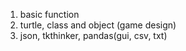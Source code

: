 1. basic function
2. turtle, class and object (game design)
3. json, tkthinker, pandas(gui, csv, txt)

